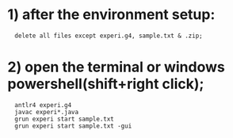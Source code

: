 # 1) after the environment setup:
      delete all files except experi.g4, sample.txt & .zip;
# 2) open the terminal or windows powershell(shift+right click);
      antlr4 experi.g4
      javac experi*.java
      grun experi start sample.txt
      grun experi start sample.txt -gui
